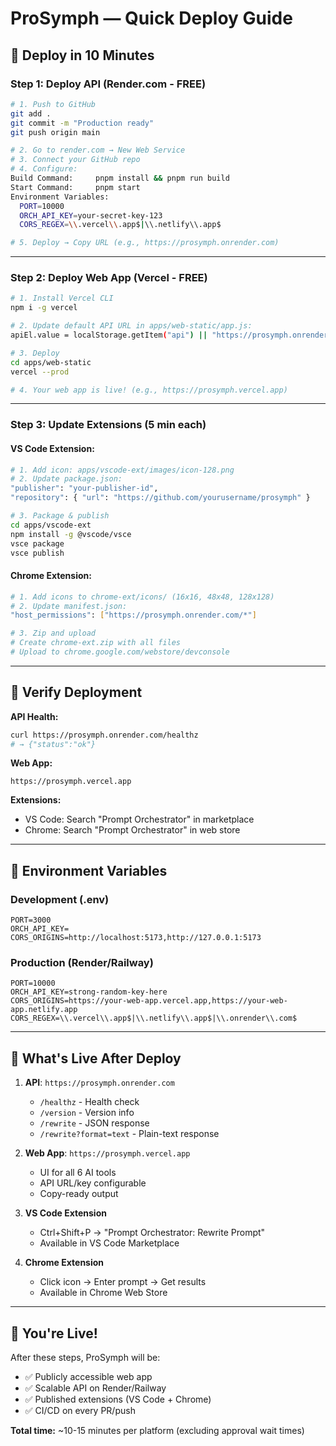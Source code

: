 # ProSymph — Quick Deploy Guide

## 🚀 Deploy in 10 Minutes

### **Step 1: Deploy API (Render.com - FREE)**

```bash
# 1. Push to GitHub
git add .
git commit -m "Production ready"
git push origin main

# 2. Go to render.com → New Web Service
# 3. Connect your GitHub repo
# 4. Configure:
Build Command:     pnpm install && pnpm run build
Start Command:     pnpm start
Environment Variables:
  PORT=10000
  ORCH_API_KEY=your-secret-key-123
  CORS_REGEX=\\.vercel\\.app$|\\.netlify\\.app$

# 5. Deploy → Copy URL (e.g., https://prosymph.onrender.com)
```

---

### **Step 2: Deploy Web App (Vercel - FREE)**

```bash
# 1. Install Vercel CLI
npm i -g vercel

# 2. Update default API URL in apps/web-static/app.js:
apiEl.value = localStorage.getItem("api") || "https://prosymph.onrender.com";

# 3. Deploy
cd apps/web-static
vercel --prod

# 4. Your web app is live! (e.g., https://prosymph.vercel.app)
```

---

### **Step 3: Update Extensions (5 min each)**

#### **VS Code Extension:**
```bash
# 1. Add icon: apps/vscode-ext/images/icon-128.png
# 2. Update package.json:
"publisher": "your-publisher-id",
"repository": { "url": "https://github.com/yourusername/prosymph" }

# 3. Package & publish
cd apps/vscode-ext
npm install -g @vscode/vsce
vsce package
vsce publish
```

#### **Chrome Extension:**
```bash
# 1. Add icons to chrome-ext/icons/ (16x16, 48x48, 128x128)
# 2. Update manifest.json:
"host_permissions": ["https://prosymph.onrender.com/*"]

# 3. Zip and upload
# Create chrome-ext.zip with all files
# Upload to chrome.google.com/webstore/devconsole
```

---

## 🧪 Verify Deployment

**API Health:**
```bash
curl https://prosymph.onrender.com/healthz
# → {"status":"ok"}
```

**Web App:**
```
https://prosymph.vercel.app
```

**Extensions:**
- VS Code: Search "Prompt Orchestrator" in marketplace
- Chrome: Search "Prompt Orchestrator" in web store

---

## 🔑 Environment Variables

### **Development (.env)**
```env
PORT=3000
ORCH_API_KEY=
CORS_ORIGINS=http://localhost:5173,http://127.0.0.1:5173
```

### **Production (Render/Railway)**
```env
PORT=10000
ORCH_API_KEY=strong-random-key-here
CORS_ORIGINS=https://your-web-app.vercel.app,https://your-web-app.netlify.app
CORS_REGEX=\\.vercel\\.app$|\\.netlify\\.app$|\\.onrender\\.com$
```

---

## 🎯 What's Live After Deploy

1. **API**: `https://prosymph.onrender.com`
   - `/healthz` - Health check
   - `/version` - Version info
   - `/rewrite` - JSON response
   - `/rewrite?format=text` - Plain-text response

2. **Web App**: `https://prosymph.vercel.app`
   - UI for all 6 AI tools
   - API URL/key configurable
   - Copy-ready output

3. **VS Code Extension**
   - Ctrl+Shift+P → "Prompt Orchestrator: Rewrite Prompt"
   - Available in VS Code Marketplace

4. **Chrome Extension**
   - Click icon → Enter prompt → Get results
   - Available in Chrome Web Store

---

## 🎉 You're Live!

After these steps, ProSymph will be:
- ✅ Publicly accessible web app
- ✅ Scalable API on Render/Railway
- ✅ Published extensions (VS Code + Chrome)
- ✅ CI/CD on every PR/push

**Total time:** ~10-15 minutes per platform (excluding approval wait times)

